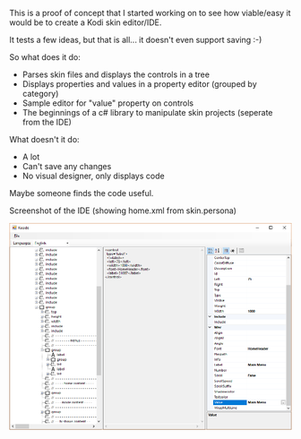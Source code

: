 This is a proof of concept that I started working on to see how viable/easy it would be to create a Kodi skin editor/IDE.

It tests a few ideas, but that is all... it doesn't even support saving :-)

So what does it do:
* Parses skin files and displays the controls in a tree
* Displays properties and values in a property editor (grouped by category)
* Sample editor for "value" property on controls
* The beginnings of a c# library to manipulate skin projects (seperate from the IDE)

What doesn't it do:
* A lot
* Can't save any changes
* No visual designer, only displays code

Maybe someone finds the code useful.

Screenshot of the IDE (showing home.xml from skin.persona)

![Image of IDE](https://raw.githubusercontent.com/GregTheDev/Koside/master/images/overview.png)
